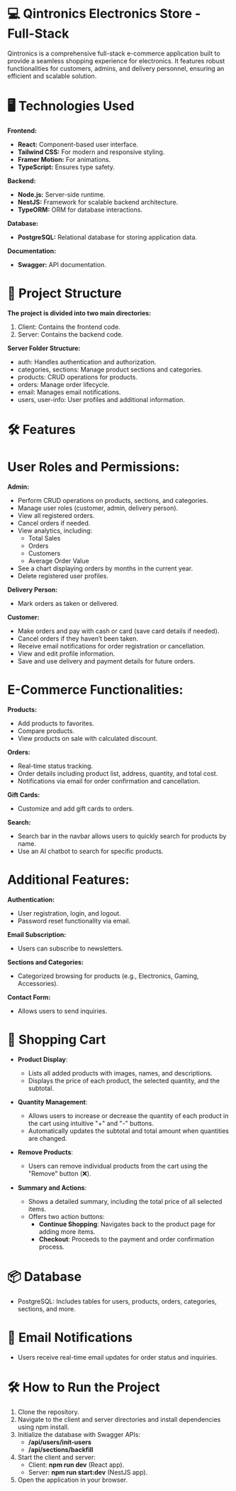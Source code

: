 # 💻 Qintronics Electronics Store - Full-Stack

Qintronics is a comprehensive full-stack e-commerce application built to provide a seamless shopping experience for electronics. It features robust functionalities for customers, admins, and delivery personnel, ensuring an efficient and scalable solution.

# 🖥️ Technologies Used

**Frontend:**

- **React:** Component-based user interface.
- **Tailwind CSS:** For modern and responsive styling.
- **Framer Motion:** For animations.
- **TypeScript:** Ensures type safety.

**Backend:**

- **Node.js:** Server-side runtime.
- **NestJS:** Framework for scalable backend architecture.
- **TypeORM:** ORM for database interactions.

**Database:**

- **PostgreSQL:** Relational database for storing application data.

**Documentation:**

- **Swagger:** API documentation.

# 📂 Project Structure

**The project is divided into two main directories:**

1. Client: Contains the frontend code.
2. Server: Contains the backend code.

**Server Folder Structure:**

- auth: Handles authentication and authorization.
- categories, sections: Manage product sections and categories.
- products: CRUD operations for products.
- orders: Manage order lifecycle.
- email: Manages email notifications.
- users, user-info: User profiles and additional information.

# 🛠️ Features

# User Roles and Permissions:

**Admin:**

- Perform CRUD operations on products, sections, and categories.
- Manage user roles (customer, admin, delivery person).
- View all registered orders.
- Cancel orders if needed.
- View analytics, including:
  - Total Sales
  - Orders
  - Customers
  - Average Order Value
- See a chart displaying orders by months in the current year.
- Delete registered user profiles.

**Delivery Person:**

- Mark orders as taken or delivered.

**Customer:**

- Make orders and pay with cash or card (save card details if needed).
- Cancel orders if they haven’t been taken.
- Receive email notifications for order registration or cancellation.
- View and edit profile information.
- Save and use delivery and payment details for future orders.

# E-Commerce Functionalities:

**Products:**

- Add products to favorites.
- Compare products.
- View products on sale with calculated discount.

**Orders:**

- Real-time status tracking.
- Order details including product list, address, quantity, and total cost.
- Notifications via email for order confirmation and cancellation.

**Gift Cards:**

- Customize and add gift cards to orders.

**Search:**

- Search bar in the navbar allows users to quickly search for products by name.
- Use an AI chatbot to search for specific products.

# Additional Features:

**Authentication:**

- User registration, login, and logout.
- Password reset functionality via email.

**Email Subscription:**

- Users can subscribe to newsletters.

**Sections and Categories:**

- Categorized browsing for products (e.g., Electronics, Gaming, Accessories).

**Contact Form:**

- Allows users to send inquiries.

# 🛒 Shopping Cart

- **Product Display**:

  - Lists all added products with images, names, and descriptions.
  - Displays the price of each product, the selected quantity, and the subtotal.

- **Quantity Management**:

  - Allows users to increase or decrease the quantity of each product in the cart using intuitive "+" and "-" buttons.
  - Automatically updates the subtotal and total amount when quantities are changed.

- **Remove Products**:

  - Users can remove individual products from the cart using the "Remove" button (❌).

- **Summary and Actions**:
  - Shows a detailed summary, including the total price of all selected items.
  - Offers two action buttons:
    - **Continue Shopping**: Navigates back to the product page for adding more items.
    - **Checkout**: Proceeds to the payment and order confirmation process.

# 📦 Database

- PostgreSQL: Includes tables for users, products, orders, categories, sections, and more.

# 📧 Email Notifications

- Users receive real-time email updates for order status and inquiries.

# 🛠️ How to Run the Project

1. Clone the repository.
2. Navigate to the client and server directories and install dependencies using npm install.
3. Initialize the database with Swagger APIs:
   - **/api/users/init-users**
   - **/api/sections/backfill**
4. Start the client and server:
   - Client: **npm run dev** (React app).
   - Server: **npm run start:dev** (NestJS app).
5. Open the application in your browser.
